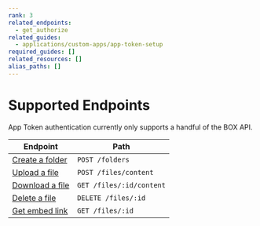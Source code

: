```yaml
---
rank: 3
related_endpoints:
  - get_authorize
related_guides:
  - applications/custom-apps/app-token-setup
required_guides: []
related_resources: []
alias_paths: []
---
```


# Supported Endpoints

App Token authentication currently only supports a handful of the BOX API.

| Endpoint                                     | Path                     |
| -------------------------------------------- | ------------------------ |
| [Create a folder](e://post-folders)          | `POST /folders`    |
| [Upload a file](e://post-files-content)      | `POST /files/content`    |
| [Download a file](e://get-files-id-content)  | `GET /files/:id/content` |
| [Delete a file](e://delete-files-id-content) | `DELETE /files/:id`      |
| [Get embed link](e://get-files--id)          | `GET /files/:id`         |
